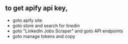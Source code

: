 ## to get apify api key,
- goto apify site
- goto store and search for linedin
- goto "LinkedIn Jobs Scraper" and goto API endpoints
- goto manage tokens and copy

